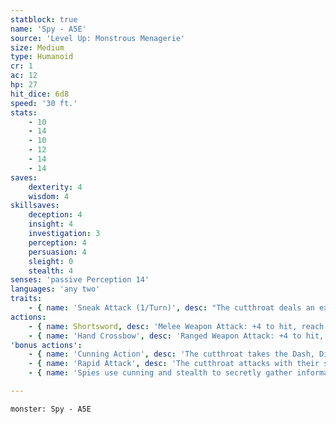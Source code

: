 ```yaml
---
statblock: true
name: 'Spy - A5E'
source: 'Level Up: Monstrous Menagerie'
size: Medium
type: Humanoid
cr: 1
ac: 12
hp: 27
hit_dice: 6d8
speed: '30 ft.'
stats:
    - 10
    - 14
    - 10
    - 12
    - 14
    - 14
saves:
    dexterity: 4
    wisdom: 4
skillsaves:
    deception: 4
    insight: 4
    investigation: 3
    perception: 4
    persuasion: 4
    sleight: 0
    stealth: 4
senses: 'passive Perception 14'
languages: 'any two'
traits:
    - { name: 'Sneak Attack (1/Turn)', desc: "The cutthroat deals an extra 7 (2d6) damage when they hit with a weapon attack while they have advantage on the attack, or when the cutthroat's target is within 5 feet of an ally of the cutthroat while the cutthroat doesn't have disadvantage on the attack." }
actions:
    - { name: Shortsword, desc: 'Melee Weapon Attack: +4 to hit, reach 5 ft., one target. Hit: 5 (1d6 + 2) piercing damage.' }
    - { name: 'Hand Crossbow', desc: 'Ranged Weapon Attack: +4 to hit, range 30/120 ft., one target. Hit: 5 (1d6 + 2) piercing damage.' }
'bonus actions':
    - { name: 'Cunning Action', desc: 'The cutthroat takes the Dash, Disengage, Hide, or Use an Object action.' }
    - { name: 'Rapid Attack', desc: 'The cutthroat attacks with their shortsword.' }
    - { name: 'Spies use cunning and stealth to secretly gather information for nations, guilds, or other powerful organizations', desc: '' }

---
```

```statblock
monster: Spy - A5E
```

